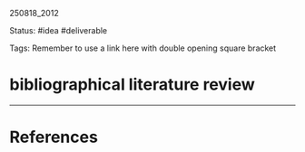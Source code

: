 
250818_2012

Status: #idea #deliverable

Tags:
Remember to use a link here with double opening square bracket
# bibliographical literature review


---
# References